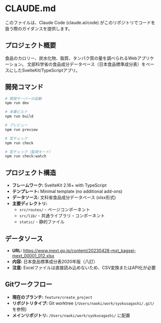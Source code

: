 # CLAUDE.md

このファイルは、Claude Code (claude.ai/code) がこのリポジトリでコードを扱う際のガイダンスを提供します。

## プロジェクト概要

食品のカロリー、炭水化物、脂質、タンパク質の量を調べられるWebアプリケーション。
文部科学省の食品成分データベース（日本食品標準成分表）をベースにしたSvelteKit/TypeScriptアプリ。

## 開発コマンド

```bash
# 開発サーバーの起動
npm run dev

# 本番ビルド
npm run build

# プレビュー
npm run preview

# 型チェック
npm run check

# 型チェック（監視モード）
npm run check:watch
```

## プロジェクト構造

- **フレームワーク:** SvelteKit 2.16+ with TypeScript
- **テンプレート:** Minimal template (no additional add-ons)
- **データソース:** 文科省食品成分データベース (xlsx形式)
- **主要ディレクトリ:**
  - `src/routes/` - ページコンポーネント
  - `src/lib/` - 共通ライブラリ・コンポーネント
  - `static/` - 静的ファイル

## データソース

- **URL:** https://www.mext.go.jp/content/20230428-mxt_kagsei-mext_00001_012.xlsx
- **内容:** 日本食品標準成分表2020年版（八訂）
- **注意:** Excelファイルは直接読み込めないため、CSV変換またはAPI化が必要

## Gitワークフロー

- **現在のブランチ:** `feature/create_project`
- **リポジトリタイプ:** Git worktree (`/Users/naoki/work/syokusagashi/.git/` を参照)
- **メインリポジトリ:** `/Users/naoki/work/syokusagashi/` に配置